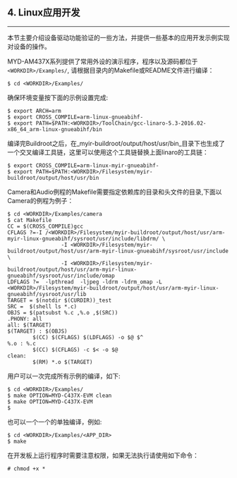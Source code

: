 ## 4. Linux应用开发

---

本节主要介绍设备驱动功能验证的一些方法，并提供一些基本的应用开发示例实现对设备的操作。

MYD-AM437X系列提供了常用外设的演示程序，程序以及源码都位于`<WORKDIR>/Examples/`, 请根据目录内的Makefile或README文件进行编译：

```
$ cd <WORKDIR>/Examples/
```

确保环境变量按下面的示例设置完成:

```
$ export ARCH=arm
$ export CROSS_COMPILE=arm-linux-gnueabihf-
$ export PATH=$PATH:<WORKDIR>/ToolChain/gcc-linaro-5.3-2016.02-x86_64_arm-linux-gnueabihf/bin
```

编译完Buildroot之后，在_myir-buildroot/output/host/usr/bin_目录下也生成了一个交叉编译工具链，这里可以使用这个工具链替换上面linaro的工具链：

```
$ export CROSS_COMPILE=arm-linux-myir-gnueabihf-
$ export PATH=$PATH:<WORKDIR>/Filesystem/myir-buildroot/output/host/usr/bin
```

Camera和Audio例程的Makefile需要指定依赖库的目录和头文件的目录,下面以Camera的例程为例子：

```
$ cd <WORKDIR>/Examples/camera
$ cat Makefile
CC = $(CROSS_COMPILE)gcc
CFLAGS ?=-I /<WORKDIR>/Filesystem/myir-buildroot/output/host/usr/arm-myir-linux-gnueabihf/sysroot/usr/include/libdrm/ \
                 -I <WORKDIR>/Filesystem/myir-buildroot/output/host/usr/arm-myir-linux-gnueabihf/sysroot/usr/include \
                 -I <WORKDIR>/Filesystem/myir-buildroot/output/host/usr/arm-myir-linux-gnueabihf/sysroot/usr/include/omap
LDFLAGS ?=  -lpthread  -ljpeg -ldrm -ldrm_omap -L <WORKDIR>/Filesystem/myir-buildroot/output/host/usr/arm-myir-linux-gnueabihf/sysroot/usr/lib
TARGET = $(notdir $(CURDIR))_test
SRC =  $(shell ls *.c)
OBJS = $(patsubst %.c ,%.o ,$(SRC))
.PHONY: all
all: $(TARGET)
$(TARGET) : $(OBJS)
        $(CC) $(CFLAGS) $(LDFLAGS) -o $@ $^
%.o : %.c
        $(CC) $(CFLAGS) -c $< -o $@ 
clean:
        $(RM) *.o $(TARGET)
```

用户可以一次完成所有示例的编译，如下:

```
$ cd <WORKDIR>/Examples/
$ make OPTION=MYD-C437X-EVM clean
$ make OPTION=MYD-C437X-EVM
$
```

也可以一个一个的单独编译，例如:

```
$ cd <WORKDIR>/Examples/<APP_DIR>
$ make
```

在开发板上运行程序时需要注意权限，如果无法执行请使用如下命令：

```
# chmod +x *
```



